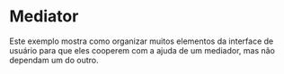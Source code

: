 # Mediator

Este exemplo mostra como organizar muitos elementos da interface de usuário para que eles cooperem com a ajuda de um mediador, mas não dependam um do outro.